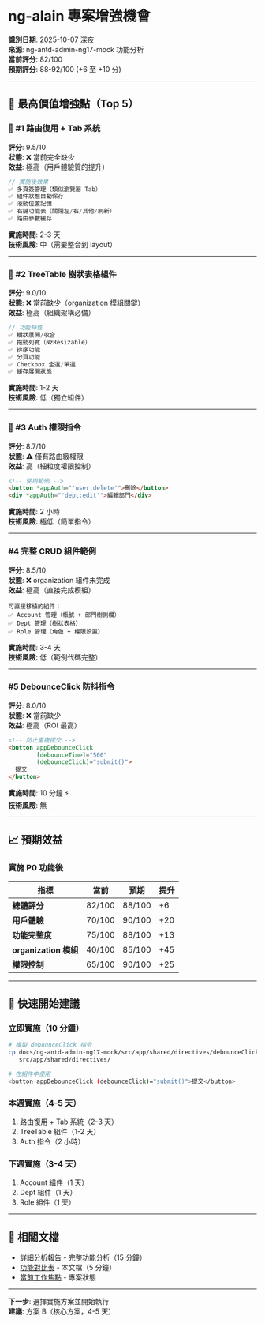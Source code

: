 # ng-alain 專案增強機會

**識別日期**: 2025-10-07 深夜  
**來源**: ng-antd-admin-ng17-mock 功能分析  
**當前評分**: 82/100  
**預期評分**: 88-92/100 (+6 至 +10 分)

---

## 🎯 最高價值增強點（Top 5）

### 🥇 #1 路由復用 + Tab 系統

**評分**: 9.5/10  
**狀態**: ❌ 當前完全缺少  
**效益**: 極高（用戶體驗質的提升）

```typescript
// 實施後效果
✅ 多頁簽管理（類似瀏覽器 Tab）
✅ 組件狀態自動保存
✅ 滾動位置記憶
✅ 右鍵功能表（關閉左/右/其他/刷新）
✅ 路由參數緩存
```

**實施時間**: 2-3 天  
**技術風險**: 中（需要整合到 layout）

---

### 🥈 #2 TreeTable 樹狀表格組件

**評分**: 9.0/10  
**狀態**: ❌ 當前缺少（organization 模組關鍵）  
**效益**: 極高（組織架構必備）

```typescript
// 功能特性
✅ 樹狀展開/收合
✅ 拖動列寬（NzResizable）
✅ 排序功能
✅ 分頁功能
✅ Checkbox 全選/單選
✅ 緩存展開狀態
```

**實施時間**: 1-2 天  
**技術風險**: 低（獨立組件）

---

### 🥉 #3 Auth 權限指令

**評分**: 8.7/10  
**狀態**: ⚠️ 僅有路由級權限  
**效益**: 高（細粒度權限控制）

```html
<!-- 使用範例 -->
<button *appAuth="'user:delete'">刪除</button>
<div *appAuth="'dept:edit'">編輯部門</div>
```

**實施時間**: 2 小時  
**技術風險**: 極低（簡單指令）

---

### #4 完整 CRUD 組件範例

**評分**: 8.5/10  
**狀態**: ❌ organization 組件未完成  
**效益**: 極高（直接完成模組）

```
可直接移植的組件：
✅ Account 管理（帳號 + 部門樹側欄）
✅ Dept 管理（樹狀表格）
✅ Role 管理（角色 + 權限設置）
```

**實施時間**: 3-4 天  
**技術風險**: 低（範例代碼完整）

---

### #5 DebounceClick 防抖指令

**評分**: 8.0/10  
**狀態**: ❌ 當前缺少  
**效益**: 極高（ROI 最高）

```html
<!-- 防止重複提交 -->
<button appDebounceClick 
        [debounceTime]="500" 
        (debounceClick)="submit()">
  提交
</button>
```

**實施時間**: 10 分鐘 ⚡  
**技術風險**: 無

---

## 📈 預期效益

### 實施 P0 功能後

| 指標 | 當前 | 預期 | 提升 |
|------|------|------|------|
| **總體評分** | 82/100 | 88/100 | +6 |
| **用戶體驗** | 70/100 | 90/100 | +20 |
| **功能完整度** | 75/100 | 88/100 | +13 |
| **organization 模組** | 40/100 | 85/100 | +45 |
| **權限控制** | 65/100 | 90/100 | +25 |

---

## 🚀 快速開始建議

### 立即實施（10 分鐘）
```bash
# 複製 debounceClick 指令
cp docs/ng-antd-admin-ng17-mock/src/app/shared/directives/debounceClick.directive.ts \
   src/app/shared/directives/

# 在組件中使用
<button appDebounceClick (debounceClick)="submit()">提交</button>
```

### 本週實施（4-5 天）
1. 路由復用 + Tab 系統（2-3 天）
2. TreeTable 組件（1-2 天）
3. Auth 指令（2 小時）

### 下週實施（3-4 天）
1. Account 組件（1 天）
2. Dept 組件（1 天）
3. Role 組件（1 天）

---

## 🔗 相關文檔

- [詳細分析報告](./ng-antd-admin-analysis.md) - 完整功能分析（15 分鐘）
- [功能對比表](./feature-comparison-table.md) - 本文檔（5 分鐘）
- [當前工作焦點](../../active-context/context/currentFocus.md) - 專案狀態

---

**下一步**: 選擇實施方案並開始執行  
**建議**: 方案 B（核心方案，4-5 天）


